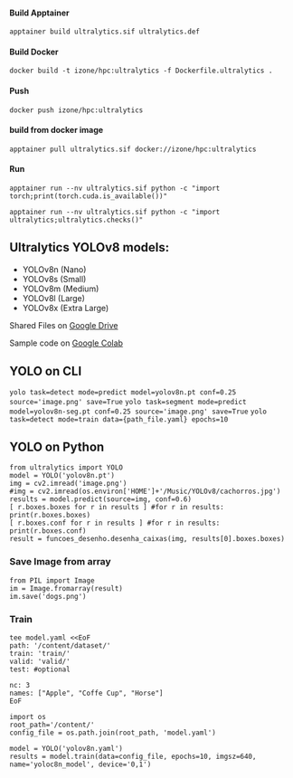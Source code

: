 #### Build Apptainer
```apptainer build ultralytics.sif ultralytics.def```

#### Build Docker
```docker build -t izone/hpc:ultralytics -f Dockerfile.ultralytics .```

#### Push
```docker push izone/hpc:ultralytics```

#### build from docker image
```apptainer pull ultralytics.sif docker://izone/hpc:ultralytics```

#### Run
```apptainer run --nv ultralytics.sif python -c "import torch;print(torch.cuda.is_available())"```

```apptainer run --nv ultralytics.sif python -c "import ultralytics;ultralytics.checks()"```

## Ultralytics YOLOv8 models:
- YOLOv8n (Nano)
- YOLOv8s (Small)
- YOLOv8m (Medium)
- YOLOv8l (Large)
- YOLOv8x (Extra Large)

Shared Files on [Google Drive](https://drive.google.com/drive/folders/1pI0ImWiFNpSqaKXAqbDXXV30EueF3LGP)

Sample code on [Google Colab](https://colab.research.google.com/drive/1QMHip0FLNbRvbP6PXyslwBsfhyDlixZ0?usp=sharing)

## YOLO on CLI
```yolo task=detect mode=predict model=yolov8n.pt conf=0.25 source='image.png' save=True```
```yolo task=segment mode=predict model=yolov8n-seg.pt conf=0.25 source='image.png' save=True```
```yolo task=detect mode=train data={path_file.yaml} epochs=10```

## YOLO on Python
```
from ultralytics import YOLO
model = YOLO('yolov8n.pt')
img = cv2.imread('image.png')
#img = cv2.imread(os.environ['HOME']+'/Music/YOLOv8/cachorros.jpg')
results = model.predict(source=img, conf=0.6)
[ r.boxes.boxes for r in results ] #for r in results: print(r.boxes.boxes)
[ r.boxes.conf for r in results ] #for r in results: print(r.boxes.conf)
result = funcoes_desenho.desenha_caixas(img, results[0].boxes.boxes)
```
### Save Image from array
```
from PIL import Image
im = Image.fromarray(result)
im.save('dogs.png')
```
### Train
```
tee model.yaml <<EoF
path: '/content/dataset/'
train: 'train/'
valid: 'valid/'
test: #optional

nc: 3
names: ["Apple", "Coffe Cup", "Horse"]
EoF
```
```
import os
root_path='/content/'
config_file = os.path.join(root_path, 'model.yaml')

model = YOLO('yolov8n.yaml')
results = model.train(data=config_file, epochs=10, imgsz=640, name='yoloc8n_model', device='0,1')
```
